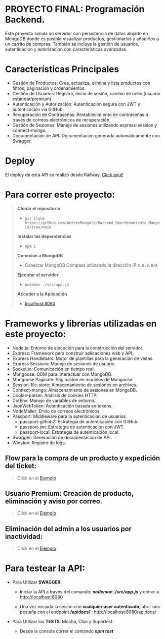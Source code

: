 # PROYECTO FINAL: Programación Backend.

Este proyecto simula un servidor con persistencia de datos alojado en MongoDB donde es posible visualizar productos, gestionarlos y añadirlos a un carrito de compras. También se incluye la gestión de usuarios, autenticación y autorización con características avanzadas.


# Características Principales
- Gestión de Productos: Crea, actualiza, elimina y lista productos con filtros, paginación y ordenamientos.
- Gestión de Usuarios: Registro, inicio de sesión, cambio de roles (usuario estándar/premium).
- Autenticación y Autorización: Autenticación segura con JWT y autenticación vía GitHub.
- Recuperación de Contraseñas: Restablecimiento de contraseñas a través de correos electrónicos de recuperación.
- Gestión de Sesiones: Manejo de sesiones utilizando express-session y connect-mongo.
- Documentación de API: Documentación generada automáticamente con Swagger.


# Deploy

El deploy de esta API se realizó desde Railway. [Click aquí!](https://proyecto-final-mangold.up.railway.app)



# Para correr este proyecto:

> **Clonar el repositorio**  
> - `git clone https://github.com/AndresMangold/Backend_Reordenamiento_Mangold/tree/main`
>
> **Instalar las dependencias**  
> - `npm i`
>
> **Conexión a MongoDB**  
> - Conectar MongoDB Compass utilizando la dirección IP `0.0.0.0/0`
>
> **Ejecutar el servidor**  
> - `nodemon ./src/app.js`
>
> **Acceder a la Aplicación**  
> - [localhost:8080](http://localhost:8080/)



# Frameworks y librerías utilizadas en este proyecto:

- Node.js: Entorno de ejecución para la construcción del servidor.
- Express: Framework para construir aplicaciones web y API.
- Express Handlebars: Motor de plantillas para la generación de vistas.
- Express Sessions: Manejo de sesiones de usuario.
- Socket.io: Comunicación en tiempo real.
- Mongoose: ODM para interactuar con MongoDB.
- Mongoose Paginate: Paginación en modelos de Mongoose.
- Session-file-store: Almacenamiento de sesiones en archivos.
- Connect-mongo: Almacenamiento de sesiones en MongoDB.
- Cookie-parser: Análisis de cookies HTTP.
- DotEnv: Manejo de variables de entorno.
- JsonWebToken: Autenticación basada en tokens.
- NodeMailer: Envío de correos electrónicos.
- Passport: Middleware para la autenticación de usuarios.
    - passport-github2: Estrategia de autenticación con GitHub.
    - passport-jwt: Estrategia de autenticación con JWT.
    - passport-local: Estrategia de autenticación local.
- Swagger: Generación de documentación de API.
- Winston: Registro de logs.


## Flow para la compra de un producto y expedición del ticket:

> Click en el [Ejemplo](https://drive.google.com/file/d/1NOa6h9smDInsRmOxwrpHZIcPPxpiNZK8/view?usp=sharing)

## Usuario Premium: Creación de producto, eliminación y aviso por correo.

> Click en el [Ejemplo](https://drive.google.com/file/d/1KwgrZhq1kc8yTWIGfsaSBV9VLBxvFKvq/view?usp=sharing)

## Eliminación del admin a los usuarios por inactividad:

> Click en el [Ejemplo](https://drive.google.com/file/d/18JShNUVQvvT0wpFSqc7fTehtDd7HAuGQ/view?usp=sharing)

# Para testear la API:


- Para Utilizar **SWAGGER**:
    - Iniciar la API a través del comando: ***nodemon ./src/app.js*** y entrar a [http://localhost:8080](http://localhost:8080/)


    - Una vez iniciada la sesión con **cualquier user autenticado**, abrir una pestaña con el endpoint **/apidocs/** : [http://localhost:8080/apidocs/](http://localhost:8080/apidocs)



- Para Utilizar los **TESTS**: Mocha, Chai y Supertest:
    - Desde la consola correr el comando ***npm test***


